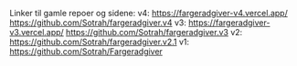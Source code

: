 Linker til gamle repoer og sidene:
v4:
https://fargeradgiver-v4.vercel.app/
https://github.com/Sotrah/fargeradgiver.v4
v3:
https://fargeradgiver-v3.vercel.app/
https://github.com/Sotrah/fargeradgiver.v3
v2:
https://github.com/Sotrah/fargeradgiver.v2.1
v1:
https://github.com/Sotrah/Fargeradgiver
